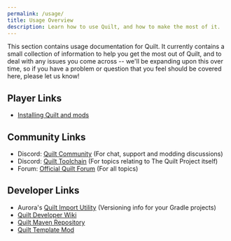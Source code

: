 ```yaml
---
permalink: /usage/
title: Usage Overview
description: Learn how to use Quilt, and how to make the most of it.
---
```


This section contains usage documentation for Quilt. It currently contains a small collection of information to help
you get the most out of Quilt, and to deal with any issues you come across -- we'll be expanding upon this over time,
so if you have a problem or question that you feel should be covered here, please let us know!

## Player Links

* [Installing Quilt and mods](/install)

## Community Links

* Discord: [Quilt Community](https://discord.quiltmc.org) (For chat, support and modding discussions)
* Discord: [Quilt Toolchain](https://discord.quiltmc.org/toolchain) (For topics relating to The Quilt Project itself)
* Forum: [Official Quilt Forum](https://forum.quiltmc.org) (For all topics)

## Developer Links

* Aurora's [Quilt Import Utility](https://lambdaurora.dev/tools/import_quilt.html) (Versioning info for your Gradle projects)
* [Quilt Developer Wiki](https://modder.wiki.quiltmc.org)
* [Quilt Maven Repository](https://maven.quiltmc.org)
* [Quilt Template Mod](https://github.com/QuiltMC/quilt-template-mod)

